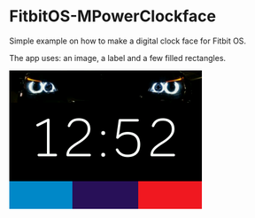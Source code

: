 # FitbitOS-MPowerClockface

Simple example on how to make a digital clock face for Fitbit OS. 

The app uses: an image, a label and a few filled rectangles.

![Screenshot](M-Style-screenshot.png)
